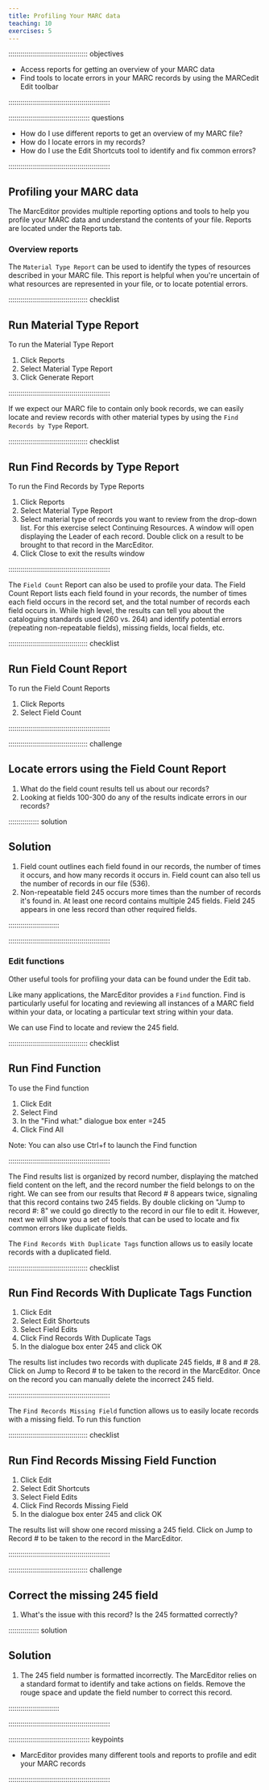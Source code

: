 ```yaml
---
title: Profiling Your MARC data
teaching: 10
exercises: 5
---
```


::::::::::::::::::::::::::::::::::::::: objectives

- Access reports for getting an overview of your MARC data
- Find tools to locate errors in your MARC records by using the MARCedit Edit toolbar

::::::::::::::::::::::::::::::::::::::::::::::::::

:::::::::::::::::::::::::::::::::::::::: questions

- How do I use different reports to get an overview of my MARC file?
- How do I locate errors in my records?
- How do I use the Edit Shortcuts tool to identify and fix common errors?

::::::::::::::::::::::::::::::::::::::::::::::::::



## Profiling your MARC data

The MarcEditor provides multiple reporting options and tools to help you profile your MARC data and understand the contents of your file. Reports are located under the Reports tab.

### Overview reports

The `Material Type Report` can be used to identify the types of resources described in your MARC file. This report is helpful when you're uncertain of what resources are represented in your file, or to locate potential errors.

:::::::::::::::::::::::::::::::::::::::  checklist

## Run Material Type Report

To run the Material Type Report

1. Click Reports
2. Select Material Type Report
3. Click Generate Report


::::::::::::::::::::::::::::::::::::::::::::::::::

If we expect our MARC file to contain only book records, we can easily locate and review records with other material types by using the `Find Records by Type` Report.

:::::::::::::::::::::::::::::::::::::::  checklist

## Run Find Records by Type Report

To run the Find Records by Type Reports

1. Click Reports
2. Select Material Type Report
3. Select material type of records you want to review from the drop-down list. For this exercise select Continuing Resources.
  A window will open displaying the Leader of each record. Double click on a result to be brought to that record in the MarcEditor.
4. Click Close to exit the results window


::::::::::::::::::::::::::::::::::::::::::::::::::

The `Field Count` Report can also be used to profile your data. The Field Count Report lists each field found in your records, the number of times each field occurs in the record set, and the total number of records each field occurs in. While high level, the results can tell you about the cataloguing standards used (260 vs. 264) and identify potential errors (repeating non-repeatable fields), missing fields, local fields, etc.

:::::::::::::::::::::::::::::::::::::::  checklist

## Run Field Count Report

To run the Field Count Reports

1. Click Reports
2. Select Field Count


::::::::::::::::::::::::::::::::::::::::::::::::::

:::::::::::::::::::::::::::::::::::::::  challenge

## Locate errors using the Field Count Report

1. What do the field count results tell us about our records?
2. Looking at fields 100-300 do any of the results indicate errors in our records?

:::::::::::::::  solution

## Solution

1. Field count outlines each field found in our records, the number of times it occurs, and how many records it occurs in. Field count can also tell us the number of records in our file (536).
2. Non-repeatable field 245 occurs more times than the number of records it's found in. At least one record contains multiple 245 fields. Field 245 appears in one less record than other required fields.
  
  

:::::::::::::::::::::::::

::::::::::::::::::::::::::::::::::::::::::::::::::

### Edit functions

Other useful tools for profiling your data can be found under the Edit tab.

Like many applications, the MarcEditor provides a `Find` function. Find is particularly useful for locating and reviewing all instances of a MARC field within your data, or locating a particular text string within your data.

We can use Find to locate and review the 245 field. 

:::::::::::::::::::::::::::::::::::::::  checklist

## Run Find Function

To use the Find function

1. Click Edit
2. Select Find
3. In the "Find what:" dialogue box enter =245
4. Click Find All

Note: You can also use Ctrl+f to launch the Find function


::::::::::::::::::::::::::::::::::::::::::::::::::

The Find results list is organized by record number, displaying the matched field content on the left, and the record number the field belongs to on the right. We can see from our results that Record # 8 appears twice, signaling that this record contains two 245 fields.  By double clicking on  "Jump to record #: 8" we could go directly to the record in our file to edit it. However, next we will show you a set of tools that can be used to locate and fix common errors like duplicate fields.

The `Find Records With Duplicate Tags` function allows us to easily locate records with a duplicated field. 

:::::::::::::::::::::::::::::::::::::::  checklist

## Run Find Records With Duplicate Tags Function

1. Click Edit
2. Select Edit Shortcuts
3. Select Field Edits
4. Click Find Records With Duplicate Tags
5. In the dialogue box enter 245 and click OK

The results list includes two records with duplicate 245 fields, # 8 and # 28. Click on Jump to Record # to be taken to the record in the MarcEditor. Once on the record you can manually delete the incorrect 245 field.


::::::::::::::::::::::::::::::::::::::::::::::::::

The `Find Records Missing Field` function allows us to easily locate records with a missing field. To run this function

:::::::::::::::::::::::::::::::::::::::  checklist

## Run Find Records Missing Field Function
1. Click Edit
2. Select Edit Shortcuts
3. Select Field Edits
4. Click Find Records Missing Field
5. In the dialogue box enter 245 and click OK

The results list will show one record missing a 245 field. Click on Jump to Record # to be taken to the record in the MarcEditor.


::::::::::::::::::::::::::::::::::::::::::::::::::

:::::::::::::::::::::::::::::::::::::::  challenge

## Correct the missing 245 field

1. What's the issue with this record? Is the 245 formatted correctly?

:::::::::::::::  solution

## Solution

1. The 245 field number is formatted incorrectly. The MarcEditor relies on a standard format to identify and take actions on fields. Remove the rouge space and update the field number to correct this record.
  
  

:::::::::::::::::::::::::

::::::::::::::::::::::::::::::::::::::::::::::::::

:::::::::::::::::::::::::::::::::::::::: keypoints

- MarcEditor provides many different tools and reports to profile and edit your MARC records

::::::::::::::::::::::::::::::::::::::::::::::::::


